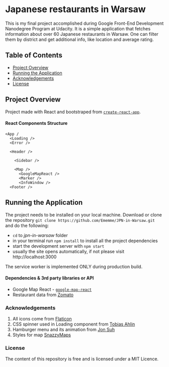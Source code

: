 # Japanese restaurants in Warsaw


This is my final project accomplished during Google Front-End Development Nanodegree Program at Udacity. It is a simple application that fetches information about over 60 Japanese restaurants in Warsaw. One can filter them by district and get additional info, like location and average rating.

## Table of Contents

* [Project Overview](#project-overview)
* [Running the Application](#running--the-application)
* [Acknowledgements](#acknowledgments)
* [License](#license)

## Project Overview

Project made with React and bootstraped from [`create-react-app`](https://github.com/facebook/create-react-app).

#### React Components Structure
```
<App /
  <Loading />
  <Error />

  <Header />

    <Sidebar />

    <Map />
      <GoogleMapReact />
      <Marker />
      <InfoWindow />
  <Footer />
```



## Running the Application

The project needs to be installed on your local machine.
Download or clone the repository `git clone https://github.com/Ememme/JPN-in-Warsaw.git`
and do the following:

* `cd` to _jpn-in-warsaw_ folder
* in your terminal run `npm install` to install all the project dependencies
* start the development server with `npm start`
* usually the site opens automatically, if not please visit http://localhost:3000

The service worker is implemented ONLY during production build.



#### Dependencies & 3rd party libraries or API

* Google Map React - [`google-map-react`](https://www.npmjs.com/package/google-map-react)
* Restaurant data from [Zomato ](https://developers.zomato.com/api)


### Acknowledgements

1. All icons come from [Flaticon](https://www.flaticon.com/)
2. CSS spinner used in Loading component from [Tobias Ahlin](https://github.com/tobiasahlin/SpinKit/blob/master/css/spinners/2-double-bounce.css)
3. Hamburger menu and its animation from [Jon Suh](https://github.com/jonsuh/hamburgers/blob/master/dist/hamburgers.css)
4. Styles for map [SnazzyMaps](https://snazzymaps.com/style/12940/momentum )

### License
The content of this repository is free and is licensed under a MIT Licence. 
